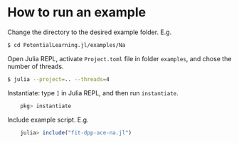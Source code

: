 # How to run an example

Change the directory to the desired example folder. E.g.
```bash
$ cd PotentialLearning.jl/examples/Na
```

Open Julia REPL, activate ```Project.toml``` file in folder ```examples```, and chose the number of threads.
```bash
$ julia --project=.. --threads=4
```

Instantiate: type ```]``` in Julia REPL, and then run ```instantiate```.
```julia
    pkg> instantiate
```

Include example script. E.g.
```julia
    julia> include("fit-dpp-ace-na.jl")
```
